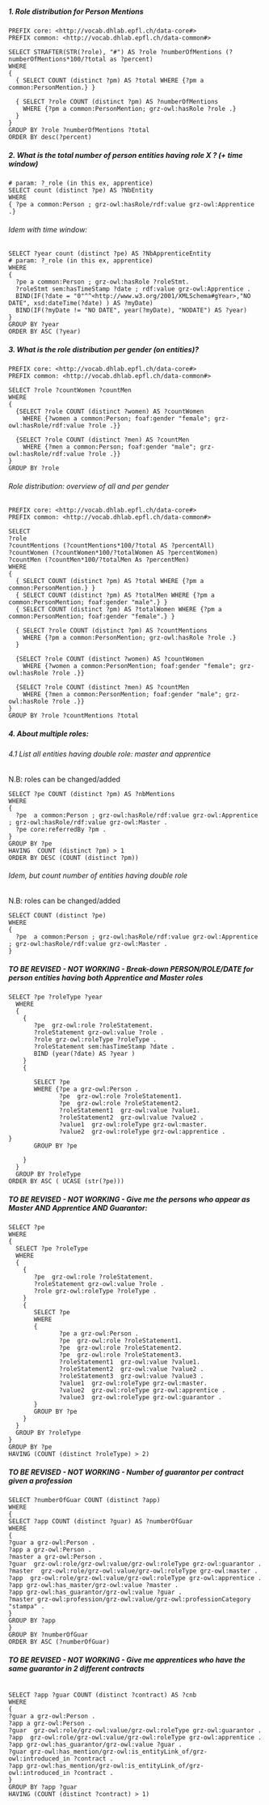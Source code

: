 
##### 1. Role distribution for Person Mentions 
```sparql
PREFIX core: <http://vocab.dhlab.epfl.ch/data-core#>
PREFIX common: <http://vocab.dhlab.epfl.ch/data-common#>

SELECT STRAFTER(STR(?role), "#") AS ?role ?numberOfMentions (?numberOfMentions*100/?total as ?percent)
WHERE 
{ 
  { SELECT COUNT (distinct ?pm) AS ?total WHERE {?pm a common:PersonMention.} }

  { SELECT ?role COUNT (distinct ?pm) AS ?numberOfMentions 
    WHERE {?pm a common:PersonMention; grz-owl:hasRole ?role .}
  }
}
GROUP BY ?role ?numberOfMentions ?total
ORDER BY desc(?percent)
```

##### 2. What is the total number of person entities having role X ?  (+ time window)

```sparql
# param: ?_role (in this ex, apprentice)
SELECT count (distinct ?pe) AS ?NbEntity
WHERE
{ ?pe a common:Person ; grz-owl:hasRole/rdf:value grz-owl:Apprentice .}
```

###### Idem with time window:
```sparql 
SELECT ?year count (distinct ?pe) AS ?NbApprenticeEntity
# param: ?_role (in this ex, apprentice)
WHERE
{
  ?pe a common:Person ; grz-owl:hasRole ?roleStmt.
  ?roleStmt sem:hasTimeStamp ?date ; rdf:value grz-owl:Apprentice .
  BIND(IF(?date = "0"^^<http://www.w3.org/2001/XMLSchema#gYear>,"NO DATE", xsd:dateTime(?date) ) AS ?myDate) 
  BIND(IF(?myDate != "NO DATE", year(?myDate), "NODATE") AS ?year)
}
GROUP BY ?year
ORDER BY ASC (?year)
```

##### 3. What is the role distribution per gender (on entities)?
```sparql
PREFIX core: <http://vocab.dhlab.epfl.ch/data-core#>
PREFIX common: <http://vocab.dhlab.epfl.ch/data-common#>

SELECT ?role ?countWomen ?countMen
WHERE
{
  {SELECT ?role COUNT (distinct ?women) AS ?countWomen
    WHERE {?women a common:Person; foaf:gender "female"; grz-owl:hasRole/rdf:value ?role .}}

  {SELECT ?role COUNT (distinct ?men) AS ?countMen 
    WHERE {?men a common:Person; foaf:gender "male"; grz-owl:hasRole/rdf:value ?role .}}  
}
GROUP BY ?role 
```

###### Role distribution: overview of all and per gender
```sparql
PREFIX core: <http://vocab.dhlab.epfl.ch/data-core#>
PREFIX common: <http://vocab.dhlab.epfl.ch/data-common#>

SELECT 
?role 
?countMentions (?countMentions*100/?total AS ?percentAll) 
?countWomen (?countWomen*100/?totalWomen AS ?percentWomen)
?countMen (?countMen*100/?totalMen As ?percentMen)
WHERE 
{ 
  { SELECT COUNT (distinct ?pm) AS ?total WHERE {?pm a common:PersonMention.} }
  { SELECT COUNT (distinct ?pm) AS ?totalMen WHERE {?pm a common:PersonMention; foaf:gender "male".} }
  { SELECT COUNT (distinct ?pm) AS ?totalWomen WHERE {?pm a common:PersonMention; foaf:gender "female".} }

  { SELECT ?role COUNT (distinct ?pm) AS ?countMentions 
    WHERE {?pm a common:PersonMention; grz-owl:hasRole ?role .}
  }

  {SELECT ?role COUNT (distinct ?women) AS ?countWomen
    WHERE {?women a common:PersonMention; foaf:gender "female"; grz-owl:hasRole ?role .}}

  {SELECT ?role COUNT (distinct ?men) AS ?countMen 
    WHERE {?men a common:PersonMention; foaf:gender "male"; grz-owl:hasRole ?role .}}  
}
GROUP BY ?role ?countMentions ?total
```

##### 4. About multiple roles:

###### 4.1 List all entities having double role: master and apprentice
N.B: roles can be changed/added
```sparql
SELECT ?pe COUNT (distinct ?pm) AS ?nbMentions
WHERE
{
  ?pe  a common:Person ; grz-owl:hasRole/rdf:value grz-owl:Apprentice ; grz-owl:hasRole/rdf:value grz-owl:Master .
  ?pe core:referredBy ?pm .
}
GROUP BY ?pe
HAVING  COUNT (distinct ?pm) > 1
ORDER BY DESC (COUNT (distinct ?pm))
```

###### Idem, but count number of entities having double role
N.B: roles can be changed/added
```sparql
SELECT COUNT (distinct ?pe)
WHERE
{
  ?pe  a common:Person ; grz-owl:hasRole/rdf:value grz-owl:Apprentice ; grz-owl:hasRole/rdf:value grz-owl:Master .
}
```

#####  TO BE REVISED - NOT WORKING - Break-down PERSON/ROLE/DATE for person entities having both Apprentice and Master roles
```sparql
SELECT ?pe ?roleType ?year
  WHERE 
  {
    {
       ?pe  grz-owl:role ?roleStatement.        
       ?roleStatement grz-owl:value ?role .
       ?role grz-owl:roleType ?roleType .
       ?roleStatement sem:hasTimeStamp ?date .
       BIND (year(?date) AS ?year )
    }
    {

       SELECT ?pe
       WHERE {?pe a grz-owl:Person . 
              ?pe  grz-owl:role ?roleStatement1.
              ?pe  grz-owl:role ?roleStatement2. 
              ?roleStatement1  grz-owl:value ?value1.
              ?roleStatement2  grz-owl:value ?value2 .
              ?value1  grz-owl:roleType grz-owl:master.
              ?value2  grz-owl:roleType grz-owl:apprentice .
}
       GROUP BY ?pe
       
    }
  }
  GROUP BY ?roleType
ORDER BY ASC ( UCASE (str(?pe)))
```
#####  TO BE REVISED - NOT WORKING - Give me the persons who appear as Master AND Apprentice AND Guarantor:
```sparql
SELECT ?pe 
WHERE 
{
  SELECT ?pe ?roleType
  WHERE 
  {
    {
       ?pe  grz-owl:role ?roleStatement.        
       ?roleStatement grz-owl:value ?role .
       ?role grz-owl:roleType ?roleType .
    }
    {
       SELECT ?pe
       WHERE 
       {
              ?pe a grz-owl:Person . 
              ?pe  grz-owl:role ?roleStatement1.
              ?pe  grz-owl:role ?roleStatement2.
              ?pe  grz-owl:role ?roleStatement3.
              ?roleStatement1  grz-owl:value ?value1.
              ?roleStatement2  grz-owl:value ?value2 .
              ?roleStatement3  grz-owl:value ?value3 .
              ?value1  grz-owl:roleType grz-owl:master.
              ?value2  grz-owl:roleType grz-owl:apprentice .
              ?value3  grz-owl:roleType grz-owl:guarantor .
       }
       GROUP BY ?pe 
    }
  }
  GROUP BY ?roleType
}
GROUP BY ?pe 
HAVING (COUNT (distinct ?roleType) > 2)
```

#####  TO BE REVISED - NOT WORKING - Number of guarantor per contract given a profession
```sparql
SELECT ?numberOfGuar COUNT (distinct ?app)
WHERE
{
SELECT ?app COUNT (distinct ?guar) AS ?numberOfGuar
WHERE 
{
?guar a grz-owl:Person . 
?app a grz-owl:Person .
?master a grz-owl:Person .
?guar  grz-owl:role/grz-owl:value/grz-owl:roleType grz-owl:guarantor .
?master  grz-owl:role/grz-owl:value/grz-owl:roleType grz-owl:master .
?app  grz-owl:role/grz-owl:value/grz-owl:roleType grz-owl:apprentice .
?app grz-owl:has_master/grz-owl:value ?master .
?app grz-owl:has_guarantor/grz-owl:value ?guar .
?master grz-owl:profession/grz-owl:value/grz-owl:professionCategory "stampa" .
}
GROUP BY ?app
}
GROUP BY ?numberOfGuar
ORDER BY ASC (?numberOfGuar)
```

#####  TO BE REVISED - NOT WORKING - Give me apprentices who have the same guarantor in 2 different contracts
```sparql

SELECT ?app ?guar COUNT (distinct ?contract) AS ?cnb
WHERE 
{
?guar a grz-owl:Person . 
?app a grz-owl:Person .
?guar  grz-owl:role/grz-owl:value/grz-owl:roleType grz-owl:guarantor .
?app  grz-owl:role/grz-owl:value/grz-owl:roleType grz-owl:apprentice .
?app grz-owl:has_guarantor/grz-owl:value ?guar .
?guar grz-owl:has_mention/grz-owl:is_entityLink_of/grz-owl:introduced_in ?contract .
?app grz-owl:has_mention/grz-owl:is_entityLink_of/grz-owl:introduced_in ?contract .
}
GROUP BY ?app ?guar
HAVING (COUNT (distinct ?contract) > 1)
```
